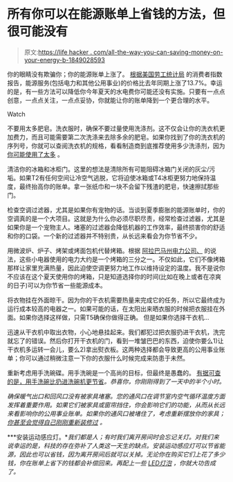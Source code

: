 # 所有你可以在能源账单上省钱的方法，但很可能没有

> 原文:[https://life hacker . com/all-the-way-you-can-saving-money-on-your-energy-b-1849028593](https://lifehacker.com/all-the-ways-you-could-be-saving-money-on-your-energy-b-1849028593)

你的眼睛没有欺骗你；你的能源账单上涨了。 [根据美国劳工统计局](https://www.bls.gov/news.release/pdf/cpi.pdf) 的消费者指数报告，能源服务(包括电力和其他公用事业)的价格比去年同期上涨了13.7%。幸运的是，有一些方法可以降低你今年夏天的水电费你可能还没有实施。只要有一点点创意，一点点关注，一点点妥协，你就能让你的账单降到一个更合理的水平。

Watch

不要用太多肥皂。洗衣服时，确保不要过量使用洗涤剂。这不仅会让你的洗衣机更加费力，而且可能需要第二次洗涤来去除多余的肥皂。如果你找到了你的洗衣机的序列号，你就可以查阅洗衣机的规格，看看制造商到底推荐使用多少洗涤剂，因为 [你可能使用了太多](https://lifehacker.com/four-household-products-you-probably-use-too-much-of-1532008359) 。

清洁你的冰箱和冰柜门。这里的想法是清除所有可能阻碍冰箱门关闭的灰尘/污垢。如果T2有任何空间让冷空气逃脱，它将迫使冰箱或T4冰柜更努力地保持温度，最终抬高你的账单。拿一张纸巾和一块不会留下残渣的肥皂，快速擦拭那些门。

检查空调过滤器，尤其是如果你有宠物的话。当谈到夏季膨胀的能源账单时，你的空调真的是一个大项目。这就是为什么你必须尽职尽责，经常检查过滤器，尤其是如果你是一个宠物主人。堵塞的过滤器会降低机器的工作效率，最终损害你的舒适和你的口袋。一个新的过滤器并不特别贵，从长远来看会为你节省不少。

用微波炉、炉子、烤架或烤面包机代替烤箱。根据 [阿拉巴马州电力公司、](https://www.alabamapower.com/residential/save-money-and-energy/energy-saving-tips.html) 的说法，这些小电器使用的电力大约是一个烤箱的三分之一。不仅如此，它们不像烤箱那样让家里充满热量，因此迫使空调更努力地工作以维持设定的温度。我不是说你不应该在这个夏天使用你的烤箱，只是知道选择你的时间(比如在晚上或者在凉爽的日子)可以为你节省一些能源成本。

将衣物挂在外面晾干。因为你的干衣机需要热量来完成它的任务，所以它最终成为运行成本较高的电器之一。如果可能的话，在太阳出来晒衣服的时候把衣服挂在外面。如果你选择这样做，只需T5确保你做得正确。 但是如果你选择干衣机…

迅速从干衣机中取出衣物，小心地悬挂起来。我们都犯过把衣服扔进干衣机，洗完就忘了的错误。然后你打开干衣机的门，看到一堆皱巴巴的东西，迫使你要么1)让干衣机多运转一会儿，要么2)拿出熨衣板。这两种选择都会导致更高的公用事业账单；你可以通过稍微注意一下你的衣服什么时候完成来防患于未然。

重新考虑用手洗碗碟。用手洗碗是一个高尚的目标，但最终是愚蠢的。 [有据可查的是，用手洗碗比扔进洗碗机更节省](https://lifehacker.com/stop-hand-washing-your-dishes-1830493047)*。恭喜你，你刚刚得到了一天中的半个小时。* 

*确保暖气出口和回风口没有被家具堵塞。您的通风口在调节室内空气循环温度方面发挥着重要作用。如果它们被家具或窗帘挡住，你会影响它们的功能，从而从长远来看影响你的公用事业账单。如果你的通风口被堵住了，考虑重新摆放你的家具； [你甚至会觉得自己刚刚重新装修过](https://lifehacker.com/rearrange-your-furniture-before-you-spend-money-on-rede-1834668984) 。* 

***安装运动感应灯。**我们都是人；有时我们离开房间时会忘记关灯。对我们来说幸运的是，科技的存在弥补了人类这一天生的缺点。安装运动感应灯可以节省能源，因此也可以省钱，因为离开房间后就可以关掉。无论你在购买它们上花了多少钱，你在账单上省下的钱都会补偿回来。再配上一些 [LED灯泡](https://lifehacker.com/how-to-finally-stop-buying-the-wrong-lightbulbs-1848842555) ，你就大功告成了。*